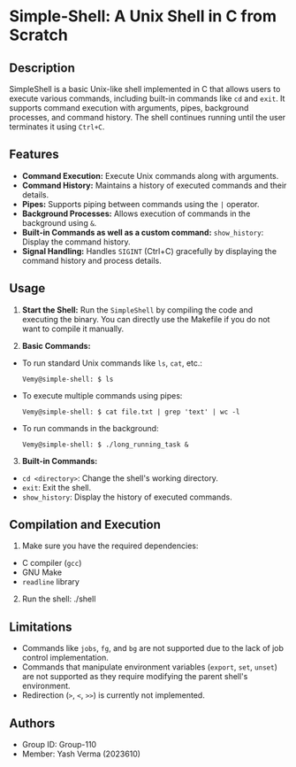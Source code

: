 # Simple-Shell: A Unix Shell in C from Scratch

## Description
SimpleShell is a basic Unix-like shell implemented in C that allows users to execute various commands, including built-in commands like `cd` and `exit`. It supports command execution with arguments, pipes, background processes, and command history. The shell continues running until the user terminates it using `Ctrl+C`.

## Features
- **Command Execution:** Execute Unix commands along with arguments.
- **Command History:** Maintains a history of executed commands and their details.
- **Pipes:** Supports piping between commands using the `|` operator.
- **Background Processes:** Allows execution of commands in the background using `&`.
- **Built-in Commands as well as a custom command:** `show_history`: Display the command history.
- **Signal Handling:** Handles `SIGINT` (Ctrl+C) gracefully by displaying the command history and process details.

## Usage
1. **Start the Shell:**
   Run the `SimpleShell` by compiling the code and executing the binary. 
   You can directly use the Makefile if you do not want to compile it manually.

2. **Basic Commands:**
- To run standard Unix commands like `ls`, `cat`, etc.:
  ```
  Vemy@simple-shell: $ ls
  ```
- To execute multiple commands using pipes:
  ```
  Vemy@simple-shell: $ cat file.txt | grep 'text' | wc -l
  ```
- To run commands in the background:
  ```
  Vemy@simple-shell: $ ./long_running_task &
  ```

3. **Built-in Commands:**
- `cd <directory>`: Change the shell's working directory.
- `exit`: Exit the shell.
- `show_history`: Display the history of executed commands.

## Compilation and Execution
1. Make sure you have the required dependencies:
- C compiler (`gcc`)
- GNU Make
- `readline` library

2. Run the shell: ./shell

## Limitations
- Commands like `jobs`, `fg`, and `bg` are not supported due to the lack of job control implementation.
- Commands that manipulate environment variables (`export`, `set`, `unset`) are not supported as they require modifying the parent shell's environment.
- Redirection (`>`, `<`, `>>`) is currently not implemented.

## Authors
- Group ID: Group-110
- Member: Yash Verma (2023610)


